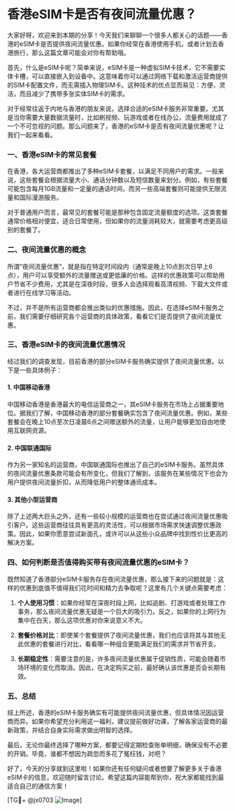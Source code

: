 # 香港eSIM卡是否有夜间流量优惠？

大家好呀，欢迎来到本期的分享！今天我们来聊聊一个很多人都关心的话题——香港的eSIM卡是否提供夜间流量优惠。如果你经常在香港使用手机，或者计划去香港旅行，那么这篇文章可能会对你有帮助哦。

首先，什么是eSIM卡呢？简单来说，eSIM卡是一种虚拟SIM卡技术，它不需要实体卡槽，可以直接嵌入到设备中。这意味着你可以通过网络下载和激活运营商提供的SIM卡配置文件，而无需插入物理SIM卡。这种技术的优点显而易见：方便、灵活，而且减少了携带多张实体SIM卡的需求。

对于经常往返于内地与香港的朋友来说，选择合适的eSIM卡服务非常重要。尤其是当你需要大量数据流量时，比如刷视频、玩游戏或者在线办公，流量费用就成了一个不可忽视的问题。那么问题来了，香港的eSIM卡是否有夜间流量优惠呢？让我们一起来看看。

### 一、香港eSIM卡的常见套餐

在香港，各大运营商都推出了多种eSIM卡套餐，以满足不同用户的需求。一般来说，这些套餐会根据流量大小、通话分钟数以及短信数量来划分。例如，有些套餐可能包含每月1GB流量和一定量的通话时间，而另一些高端套餐则可能提供无限流量和国际漫游服务。

对于普通用户而言，最常见的套餐可能是那种包含固定流量额度的选项。这类套餐通常价格相对便宜，适合日常使用，但如果你的流量消耗较大，就需要考虑更高级别的套餐了。

### 二、夜间流量优惠的概念

所谓“夜间流量优惠”，就是指在特定时间段内（通常是晚上10点到次日早上6点），用户可以享受额外的流量赠送或更低廉的价格。这样的优惠政策可以帮助用户节省不少费用，尤其是在深夜时段，很多人会选择观看高清视频、下载大文件或者进行在线学习等活动。

不过，并不是所有运营商都会推出类似的优惠措施。因此，在选择eSIM卡服务之前，我们需要仔细研究各个运营商的具体政策，看看它们是否提供了夜间流量优惠。

### 三、香港eSIM卡的夜间流量优惠情况

经过我们的调查发现，目前香港的部分eSIM卡服务确实提供了夜间流量优惠。以下是一些具体例子：

#### 1. **中国移动香港**
中国移动香港是香港最大的电信运营商之一，其eSIM卡服务在市场上占据重要地位。据我们了解，中国移动香港的部分套餐确实包含了夜间流量优惠。例如，某些套餐会在晚上10点至次日凌晨6点之间赠送额外的流量，让用户能够更加自由地使用互联网资源。

#### 2. **中国联通国际**
作为另一家知名的运营商，中国联通国际也推出了自己的eSIM卡服务。虽然具体的夜间流量优惠条款可能会有所变化，但我们了解到，该服务在某些情况下也会为用户提供夜间流量折扣，从而降低用户的整体通讯成本。

#### 3. **其他小型运营商**
除了上述两大巨头之外，还有一些较小规模的运营商也在尝试通过夜间流量优惠吸引客户。这些运营商往往具有更高的灵活性，可以根据市场需求快速调整优惠政策。因此，如果你愿意尝试新面孔，或许可以从这些小众品牌中找到性价比更高的解决方案。

### 四、如何判断是否值得购买带有夜间流量优惠的eSIM卡？

既然知道了香港部分eSIM卡服务存在夜间流量优惠，那么接下来的问题就是：这样的优惠到底值不值得我们花时间和精力去争取呢？这里有几个关键点需要考虑：

1. **个人使用习惯**：如果你经常在深夜时段上网，比如追剧、打游戏或者处理工作事务，那么夜间流量优惠无疑是一个巨大的吸引力。反之，如果你的上网行为集中在白天，那么这项优惠对你来说意义不大。

2. **套餐价格对比**：即使某个套餐提供了夜间流量优惠，我们也应该将其与其他无此优惠的套餐进行对比，看看哪一种组合更能满足我们的需求并节省开支。

3. **长期稳定性**：需要注意的是，许多夜间流量优惠属于促销性质，可能会随着市场环境的变化而取消。因此，在决定购买之前，最好确认该优惠是否会长期有效。

### 五、总结

综上所述，香港的eSIM卡服务确实有可能提供夜间流量优惠，但具体情况因运营商而异。如果你希望充分利用这一福利，建议提前做好功课，了解各家运营商的最新政策，并结合自身实际需求做出明智的选择。

最后，无论你最终选择了哪种方案，都要记得定期检查账单明细，确保没有不必要的开销。毕竟，谁都不想因为疏忽而多花了冤枉钱，对吧？

好了，今天的分享就到这里啦！如果你还有任何疑问或者想要了解更多关于香港eSIM卡的信息，欢迎随时留言讨论。希望这篇内容能帮到你，祝大家都能找到最适合自己的通信方案！

[TG💪+ @jx0703 ![Image](https://github.com/user-attachments/assets/dbca1d08-cadb-493c-b0ec-ad6f7a83f270)]